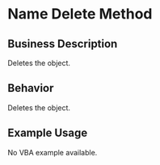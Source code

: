 # Name Delete Method

## Business Description
Deletes the object.

## Behavior
Deletes the object.

## Example Usage
No VBA example available.